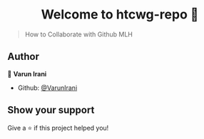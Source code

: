 <h1 align="center">Welcome to htcwg-repo 👋</h1>
<p>
</p>

> How to Collaborate with Github MLH

## Author

👤 **Varun Irani**

-   Github: [@VarunIrani](https://github.com/VarunIrani)

## Show your support

Give a ⭐️ if this project helped you!
